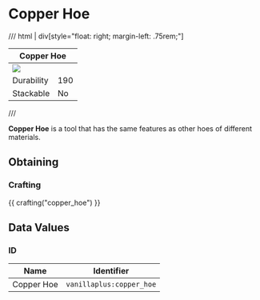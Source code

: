 # Copper Hoe

/// html | div[style="float: right; margin-left: .75rem;"]
<table>
  <thead>
    <tr>
      <th style="text-align: center;" colspan="2">Copper Hoe</th>
    </tr>
  </thead>
  <tbody>
    <tr>
      <td colspan="2"><img src="../../../assets/img/items/copper_hoe.png" style="max-width: 250px;">
    </tr>
    <tr>
      <td>Durability</td>
      <td>190</td>
    </tr>
    <tr>
      <td>Stackable</td>
      <td>No</td>
    </tr>
  </tbody>
</table>
///

**Copper Hoe** is a tool that has the same features as other hoes of different materials.

## Obtaining

### Crafting

{{ crafting("copper_hoe") }}

## Data Values

### ID

| Name       | Identifier               |
|------------|--------------------------|
| Copper Hoe | `vanillaplus:copper_hoe` |